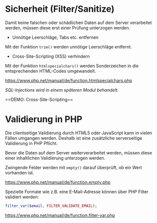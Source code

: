 #  Sicherheit (Filter/Sanitize)

Damit keine falschen oder schädlichen Daten auf dem Server verarbeitet werden, müssen diese erst einer Prüfung unterzogen werden. 

- Unnötige Leerschläge, Tabs etc. entfernen

Mit der Funktion `trim()` werden unnötige Leerschläge entfernt.

- Cross-Site-Scripting (XSS) verhindern

Mit der Funktion `htmlspecialchars()` werden Sonderzeichen  in die entsprechenden HTML-Codes umgewandelt.

https://www.php.net/manual/de/function.htmlspecialchars.php

*SQL-Injections wird in einem späteren Modul behandelt.*

==DEMO: Cross-Site-Scripting==

#  Validierung in PHP

Die clientseitige Validierung durch HTML5 oder JavaScript kann in vielen Fällen umgangen werden. Deshalb ist eine zusätzliche serverseitige Validierung in PHP Pflicht.

Bevor die Daten auf dem Server weiterverarbeitet werden, müssen diese einer inhaltlichen Validierung unterzogen werden.

Zwingende Felder werden mit `empty()` darauf überprüft, ob ein Wert vorhanden ist.

https://www.php.net/manual/de/function.empty.php

Spezielle Formate wie z.B. eine E-Mail-Adresse können über PHP Filter validiert werden:

```php
filter_var($email, FILTER_VALIDATE_EMAIL);
```
https://www.php.net/manual/de/function.filter-var.php

<!--stackedit_data:
eyJoaXN0b3J5IjpbMTAzNDk4MjQ2MF19
-->